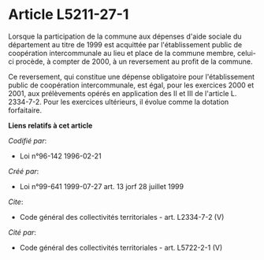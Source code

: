 # Article L5211-27-1

Lorsque la participation de la commune aux dépenses d'aide sociale du département au titre de 1999 est acquittée par
l'établissement public de coopération intercommunale au lieu et place de la commune membre, celui-ci procède, à compter de
2000, à un reversement au profit de la commune. 

Ce reversement, qui constitue une dépense obligatoire pour l'établissement public de coopération intercommunale, est égal,
pour les exercices 2000 et 2001, aux prélèvements opérés en application des II et III de l'article L. 2334-7-2. Pour les
exercices ultérieurs, il évolue comme la dotation forfaitaire.

**Liens relatifs à cet article**

_Codifié par_:

  - Loi n°96-142 1996-02-21

_Créé par_:

  - Loi n°99-641 1999-07-27 art. 13 jorf 28 juillet 1999

_Cite_:

  - Code général des collectivités territoriales - art. L2334-7-2 (V)

_Cité par_:

  - Code général des collectivités territoriales - art. L5722-2-1 (V)
